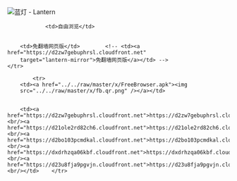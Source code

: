 

<img src="../../raw/master/x/8e0a2b81.c82003be.LanternYellow2.png" alt="蓝灯 - Lantern"/>
<table>
    <tr>
                
                <td>自由浏览</td>
        
        
        <td>免翻墙网页版</td>        <!-- <td><a href="https://d2zw7gebuphrsl.cloudfront.net"
        target="lantern-mirror">免翻墙网页版</a></td> -->
    </tr>
    
            <tr>
        <td><a href="../../raw/master/x/FreeBrowser.apk"><img
        src="../../raw/master/x/fb.qr.png" /></a></td>

        
        <td><a href="https://d2zw7gebuphrsl.cloudfront.net">https://d2zw7gebuphrsl.cloudfront.net</a><br/><a href="https://d21ole2rd82ch6.cloudfront.net">https://d21ole2rd82ch6.cloudfront.net</a><br/><a href="https://d2bo103pcmdkal.cloudfront.net">https://d2bo103pcmdkal.cloudfront.net</a><br/><a href="https://dxdrhzqa06kbf.cloudfront.net">https://dxdrhzqa06kbf.cloudfront.net</a><br/><a href="https://d23u8fja9pgvjn.cloudfront.net">https://d23u8fja9pgvjn.cloudfront.net</a><br/></td>    </tr>
</table>
